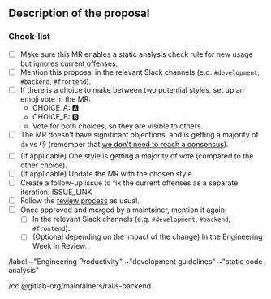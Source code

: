 <!--
When creating a new cop that could be applied to multiple applications,
we encourage you to add it to https://gitlab.com/gitlab-org/ruby/gems/gitlab-styles gem.
-->

## Description of the proposal

<!--
Please describe the proposal and add a link to the source (for example, http://www.betterspecs.org/).
-->

### Check-list

- [ ] Make sure this MR enables a static analysis check rule for new usage but
  ignores current offenses.
- [ ] Mention this proposal in the relevant Slack channels (e.g. `#development`, `#backend`, `#frontend`).
- [ ] If there is a choice to make between two potential styles, set up an emoji vote in the MR:
  - CHOICE_A: :a:
  - CHOICE_B: :b:
  - Vote for both choices, so they are visible to others.
- [ ] The MR doesn't have significant objections, and is getting a majority of :+1: vs :-1: (remember that [we don't need to reach a consensus](https://handbook.gitlab.com/handbook/values/#collaboration-is-not-consensus)).
- [ ] (If applicable) One style is getting a majority of vote (compared to the other choice).
- [ ] (If applicable) Update the MR with the chosen style.
- [ ] Create a follow-up issue to fix the current offenses as a separate iteration: ISSUE_LINK
- [ ] Follow the [review process](https://docs.gitlab.com/development/code_review/) as usual.
- [ ] Once approved and merged by a maintainer, mention it again:
  - [ ] In the relevant Slack channels (e.g. `#development`, `#backend`, `#frontend`).
  - [ ] (Optional depending on the impact of the change) In the Engineering Week in Review.

/label ~"Engineering Productivity" ~"development guidelines" ~"static code analysis"

/cc @gitlab-org/maintainers/rails-backend
